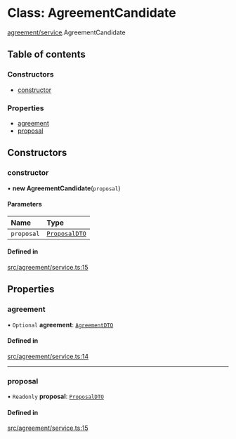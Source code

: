 # Class: AgreementCandidate

[agreement/service](../modules/agreement_service).AgreementCandidate

## Table of contents

### Constructors

- [constructor](agreement_service.AgreementCandidate#constructor)

### Properties

- [agreement](agreement_service.AgreementCandidate#agreement)
- [proposal](agreement_service.AgreementCandidate#proposal)

## Constructors

### constructor

• **new AgreementCandidate**(`proposal`)

#### Parameters

| Name | Type |
| :------ | :------ |
| `proposal` | [`ProposalDTO`](../interfaces/market_proposal.ProposalDTO) |

#### Defined in

[src/agreement/service.ts:15](https://github.com/golemfactory/yajsapi/blob/7987f19/src/agreement/service.ts#L15)

## Properties

### agreement

• `Optional` **agreement**: [`AgreementDTO`](../interfaces/agreement_service.AgreementDTO)

#### Defined in

[src/agreement/service.ts:14](https://github.com/golemfactory/yajsapi/blob/7987f19/src/agreement/service.ts#L14)

___

### proposal

• `Readonly` **proposal**: [`ProposalDTO`](../interfaces/market_proposal.ProposalDTO)

#### Defined in

[src/agreement/service.ts:15](https://github.com/golemfactory/yajsapi/blob/7987f19/src/agreement/service.ts#L15)
